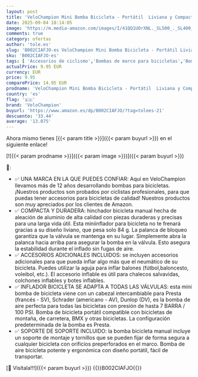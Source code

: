 ```yaml
---
layout: post
title: 'VeloChampion Mini Bomba Bicicleta - Portátil  Liviana y Compacta con Soporte para Cuadro. Hinchador Bicicleta para Válvulas Presta  Schrader y Dunlop. Bomba de Aire Bicicleta de Carretera  MTB y BMX'
date: 2025-09-04 18:14:05
image: 'https://m.media-amazon.com/images/I/41QQ1UOrXNL._SL500_._SL400_.jpg'
comments: true
category: ofertas
author: 'tole.es'
slug: 'B002CIAFJO-es VeloChampion Mini Bomba Bicicleta - Portátil Liviana y...'
sku: 'B002CIAFJO-es'
tags: [ 'Accesorios de ciclismo','Bombas de marco para bicicletas','Bombas para hinchar bicicletas','Ciclismo','Deportes y aire libre','Ropa y equipo para deportes','bicicleta','velochampion','🇪🇸', ]
actualPrice: 9.95 EUR
currency: EUR
price: 9.95
comparePrice: 14.95 EUR
prodname: 'VeloChampion Mini Bomba Bicicleta - Portátil  Liviana y Compacta con Soporte para Cuadro. Hinchador Bicicleta para Válvulas Presta  Schrader y Dunlop. Bomba de Aire Bicicleta de Carretera  MTB y BMX'
country: 'es'
flag: '🇪🇸'
brand: 'VeloChampion'
buyurl: 'https://www.amazon.es/dp/B002CIAFJO/?tag=tolees-21'
descuento: '33.44'
average: '13.075'
---
```


Ahora mismo tienes [{{< param title >}}]({{< param buyurl >}}) en el siguiente enlace!

[![{{< param prodname >}}]({{< param image >}})]({{< param buyurl >}})

🔎:

- ✅ UNA MARCA EN LA QUE PUEDES CONFIAR: Aquí en VeloChampion llevamos más de 12 años desarrollando bombas para bicicletas. ¡Nuestros productos son probados por ciclistas profesionales, para que puedas tener accesorios para bicicletas de calidad! Nuestros productos son muy apreciados por los clientes de Amazon.
- ✅ COMPACTA Y DURADERA: hinchador bicicleta manual hecha de aleación de aluminio de alta calidad con piezas duraderas y precisas para una larga vida útil. Esta miniinflador para bicicleta no te frenará gracias a su diseño liviano, que pesa solo 84 g. La palanca de bloqueo garantiza que la válvula se mantenga en su lugar. Simplemente abra la palanca hacia arriba para asegurar la bomba en la válvula. Esto asegura la estabilidad durante el inflado sin fugas de aire.
- ✅ ACCESORIOS ADICIONALES INCLUIDOS: se incluyen accesorios adicionales para que pueda inflar algo más que el neumático de su bicicleta. Puedes utilizar la aguja para inflar balones (fútbol, ​​baloncesto, voleibol, etc.). El accesorio inflable es útil para chalecos salvavidas, colchones inflables y botes inflables.
- ✅ INFLADOR BICICLETA SE ADAPTA A TODAS LAS VÁLVULAS: esta mini bomba de bicicleta viene con un cabezal intercambiable para Presta (francés - SV), Schrader (americano - AV), Dunlop (DV), es la bomba de aire perfecta para todas las bicicletas con presión de hasta 7 BARRA / 100 PSI. Bomba de bicicleta portátil compatible con bicicletas de montaña, de carretera, BMX y otras bicicletas. La configuración predeterminada de la bomba es Presta.
- ✅ SOPORTE DE SOPORTE INCLUIDO: la bomba bicicleta manual incluye un soporte de montaje y tornillos que se pueden fijar de forma segura a cualquier bicicleta con orificios preperforados en el marco. Bomba de aire bicicleta potente y ergonómica con diseño portátil, fácil de transportar.

[🛒 Visítala!!!]({{< param buyurl >}})
{{<world>}}B002CIAFJO{{</world>}}
